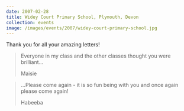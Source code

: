 ```yaml
---
date: 2007-02-28
title: Widey Court Primary School, Plymouth, Devon
collection: events
image: /images/events/2007/widey-court-primary-school.jpg
---
```


Thank you for all your amazing letters!

> Everyone in my class and the other classes thought you were brilliant...
> 
> <footer>Maisie</footer>

<span></span>

> ...Please come again - it is so fun being with you and once again please come again!
> 
> <footer>Habeeba</footer>

